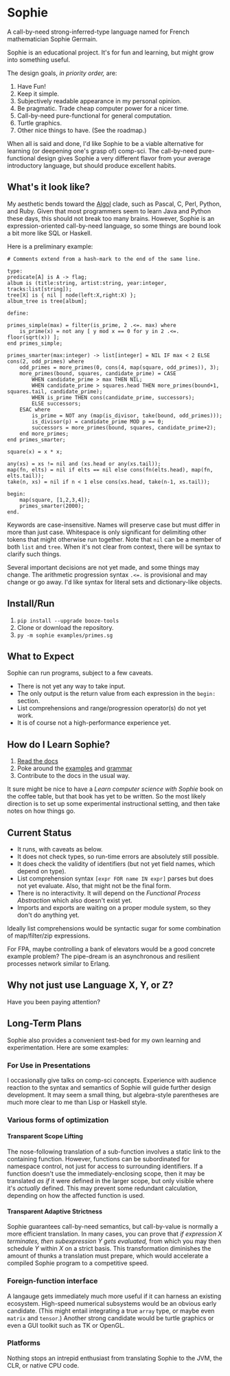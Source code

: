 # Sophie

A call-by-need strong-inferred-type language named for French mathematician Sophie Germain.

Sophie is an educational project. It's for fun and learning, but might grow into something useful.

The design goals, _in priority order,_ are:

1. Have Fun!
2. Keep it simple.
3. Subjectively readable appearance in my personal opinion.
4. Be pragmatic. Trade cheap computer power for a nicer time.
5. Call-by-need pure-functional for general computation.
6. Turtle graphics.
7. Other nice things to have. (See the roadmap.)

When all is said and done, I'd like Sophie to be a viable alternative for learning (or deepening one's grasp of) comp-sci.
The call-by-need pure-functional design gives Sophie a very different flavor from your average introductory language,
but should produce excellent habits.

## What's it look like?

My aesthetic bends toward the [Algol](https://www.theregister.com/2020/05/15/algol_60_at_60/) clade,
such as Pascal, C, Perl, Python, and Ruby. Given that most programmers seem to learn Java and Python these days,
this should not break too many brains. However, Sophie is an expression-oriented call-by-need language,
so some things are bound look a bit more like SQL or Haskell.

Here is a preliminary example:
```
# Comments extend from a hash-mark to the end of the same line.

type:
predicate[A] is A -> flag;
album is (title:string, artist:string, year:integer, tracks:list[string]);
tree[X] is { nil | node(left:X,right:X) };
album_tree is tree[album];

define:

primes_simple(max) = filter(is_prime, 2 .<=. max) where
    is_prime(x) = not any [ y mod x == 0 for y in 2 .<=. floor(sqrt(x)) ];
end primes_simple;

primes_smarter(max:integer) -> list[integer] = NIL IF max < 2 ELSE cons(2, odd_primes) where
    odd_primes = more_primes(0, cons(4, map(square, odd_primes)), 3);
    more_primes(bound, squares, candidate_prime) = CASE
        WHEN candidate_prime > max THEN NIL;
		WHEN candidate_prime > squares.head THEN more_primes(bound+1, squares.tail, candidate_prime);
        WHEN is_prime THEN cons(candidate_prime, successors);
        ELSE successors;
    ESAC where
		is_prime = NOT any (map(is_divisor, take(bound, odd_primes)));
		is_divisor(p) = candidate_prime MOD p == 0;
        successors = more_primes(bound, squares, candidate_prime+2);
    end more_primes;
end primes_smarter;

square(x) = x * x;

any(xs) = xs != nil and (xs.head or any(xs.tail));
map(fn, elts) = nil if elts == nil else cons(fn(elts.head), map(fn, elts.tail));
take(n, xs) = nil if n < 1 else cons(xs.head, take(n-1, xs.tail));

begin:
    map(square, [1,2,3,4]);
    primes_smarter(2000);
end.
```

Keywords are case-insensitive. Names will preserve case but must differ in more than just case.
Whitespace is only significant for delimiting other tokens that might otherwise run together.
Note that `nil` can be a member of both `list` and `tree`. When it's not clear from context,
there will be syntax to clarify such things.

Several important decisions are not yet made, and some things may change.
The arithmetic progression syntax `.<=.` is provisional and may change or go away.
I'd like syntax for literal sets and dictionary-like objects.

## Install/Run

1. `pip install --upgrade booze-tools`
2. Clone or download the repository.
3. `py -m sophie examples/primes.sg`

## What to Expect

Sophie can run programs, subject to a few caveats.

* There is not yet any way to take input.
* The only output is the return value from each expression in the `begin:` section.
* List comprehensions and range/progression operator(s) do not yet work.
* It is of course not a high-performance experience yet.

## How do I Learn Sophie?

1. [Read the docs](https://sophie.readthedocs.io)
2. Poke around the [examples](https://github.com/kjosib/sophie/tree/main/examples) and [grammar](https://github.com/kjosib/sophie/blob/main/sophie/Sophie.md)
3. Contribute to the docs in the usual way.

It sure might be nice to have a *Learn computer science with Sophie*
book on the coffee table, but that book has yet to be written.
So the most likely direction is to set up some experimental instructional setting,
and then take notes on how things go.

## Current Status

* It runs, with caveats as below.
* It does not check types, so run-time errors are absolutely still possible.
* It does check the validity of identifiers (but not yet field names, which depend on type).
* List comprehension syntax `[expr FOR name IN expr]` parses but does not yet evaluate.
  Also, that might not be the final form.
* There is no interactivity. It will depend on the _Functional Process Abstraction_ which also doesn't exist yet.
* Imports and exports are waiting on a proper module system, so they don't do anything yet.

Ideally list comprehensions would be syntactic sugar for some combination of map/filter/zip expressions.

For FPA, maybe controlling a bank of elevators would be a good concrete example problem?
The pipe-dream is an asynchronous and resilient processes network similar to Erlang.


## Why not just use Language X, Y, or Z?

Have you been paying attention?

## Long-Term Plans

Sophie also provides a convenient test-bed for my own learning and experimentation.
Here are some examples:

### For Use in Presentations

I occasionally give talks on comp-sci concepts.
Experience with audience reaction to the syntax and semantics of Sophie will guide further design development.
It may seem a small thing, but algebra-style parentheses are much more clear to me than Lisp or Haskell style. 

### Various forms of optimization

#### Transparent Scope Lifting

The nose-following translation of a sub-function involves a static link to the containing function.
However, functions can be subordinated for namespace control, not just for access to surrounding identifiers.
If a function doesn't use the immediately-enclosing scope, then it may be translated *as if* it were defined
in the larger scope, but only visible where it's *actually* defined.
This may prevent some redundant calculation, depending on how the affected function is used.

#### Transparent Adaptive Strictness

Sophie guarantees call-by-need semantics, but call-by-value is normally a more efficient translation.
In many cases, you can prove that *if expression X terminates, then subexpression Y gets evaluated,*
from which you may then schedule *Y* within *X* on a strict basis.
This transformation diminishes the amount of thunks a translation must prepare,
which would accelerate a compiled Sophie program to a competitive speed.

### Foreign-function interface

A langauge gets immediately much more useful if it can harness an existing ecosystem.
High-speed numerical subsystems would be an obvious early candidate.
(This might entail integrating a true `array` type, or maybe even `matrix` and `tensor`.)
Another strong candidate would be turtle graphics or even a GUI toolkit such as TK or OpenGL.

### Platforms

Nothing stops an intrepid enthusiast from translating Sophie to the JVM, the CLR, or native CPU code.

